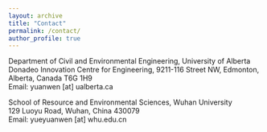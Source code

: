 ```yaml
---
layout: archive
title: "Contact"
permalink: /contact/
author_profile: true
---
```

Department of Civil and Environmental Engineering, University of Alberta<br>
Donadeo Innovation Centre for Engineering, 9211-116 Street NW, Edmonton, Alberta, Canada T6G 1H9 <br>
Email: yuanwen [at] ualberta.ca

School of Resource and Environmental Sciences, Wuhan University<br>
129 Luoyu Road, Wuhan, China 430079 <br>
Email: yueyuanwen [at] whu.edu.cn

